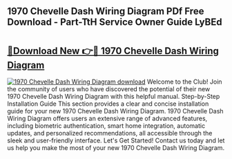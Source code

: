 ## 1970 Chevelle Dash Wiring Diagram PDf Free Download - Part-TtH Service Owner Guide LyBEd

# <h2><a href="http://dfryalq.blite.top/?on=1970+Chevelle+Dash+Wiring+Diagram">🔗Download New 👉🔴 1970 Chevelle Dash Wiring Diagram</a></h2>

[![1970 Chevelle Dash Wiring Diagram download](https://i.imgur.com/lujVjoI.png)](http://dfryalq.blite.top/?on=1970+Chevelle+Dash+Wiring+Diagram)
Welcome to the Club! Join the community of users who have discovered the potential of their new 1970 Chevelle Dash Wiring Diagram with this helpful manual. Step-by-Step Installation Guide This section provides a clear and concise installation guide for your new 1970 Chevelle Dash Wiring Diagram. 1970 Chevelle Dash Wiring Diagram offers users an extensive range of advanced features, including biometric authentication, smart home integration, automatic updates, and personalized recommendations, all accessible through the sleek and user-friendly interface. Let's Get Started! Contact us today and let us help you make the most of your new 1970 Chevelle Dash Wiring Diagram.
